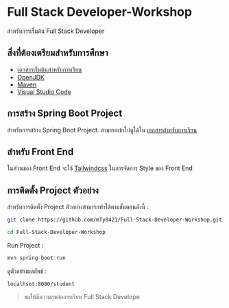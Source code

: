 
# Full Stack Developer-Workshop
สำหรับการเรื่มต้น Full Stack Developer

## สิ่งที่ต้องเตรียมสำหรับการศึกษา

 - [เอกสารเริ่มต้นสำหรับการเรียน](https://github.com/mTy8421/Full-Stack-Developer-Workshop/blob/main/Full%20Stack%20Developer%20-%20Workshop.pdf "Full Stack Developer - Workshop.pdf")
 - [OpenJDK](https://adoptium.net/)
 - [Maven](https://maven.apache.org/)
 - [Visual Studio Code](https://code.visualstudio.com/)

## การสร้าง Spring Boot Project
สำหรับการสร้าง Spring Boot Project. สามารถเข้าไปดูได้ใน [เอกสารสำหรับการเรียน](#%E0%B8%AA%E0%B8%B4%E0%B9%88%E0%B8%87%E0%B8%97%E0%B8%B5%E0%B9%88%E0%B8%95%E0%B9%89%E0%B8%AD%E0%B8%87%E0%B9%80%E0%B8%95%E0%B8%A3%E0%B8%B5%E0%B8%A2%E0%B8%A1%E0%B8%AA%E0%B8%B3%E0%B8%AB%E0%B8%A3%E0%B8%B1%E0%B8%9A%E0%B8%81%E0%B8%B2%E0%B8%A3%E0%B8%A8%E0%B8%B6%E0%B8%81%E0%B8%A9%E0%B8%B2)

## สำหรับ Front End
ในส่วนของ Front End จะใช้ [Tailwindcss](https://tailwindcss.com/) ในการจัดการ Style ของ Front End

## การติดตั้ง Project ตัวอย่าง
สำหรับการติดตั้ง Project ตัวอย่างสามารถทำได้ตามขั้นตอนดังนี้ :

```bash
git clone https://github.com/mTy8421/Full-Stack-Developer-Workshop.git

cd Full-Stack-Developer-Workshop
```
Run Project :
```java
mvn spring-boot:run
```
ดูตัวอย่างผลลัพธ์ :
```
localhsot:8080/student
```
> ขอให้มีความสุขต่อการเรียน Full Stack Develope
